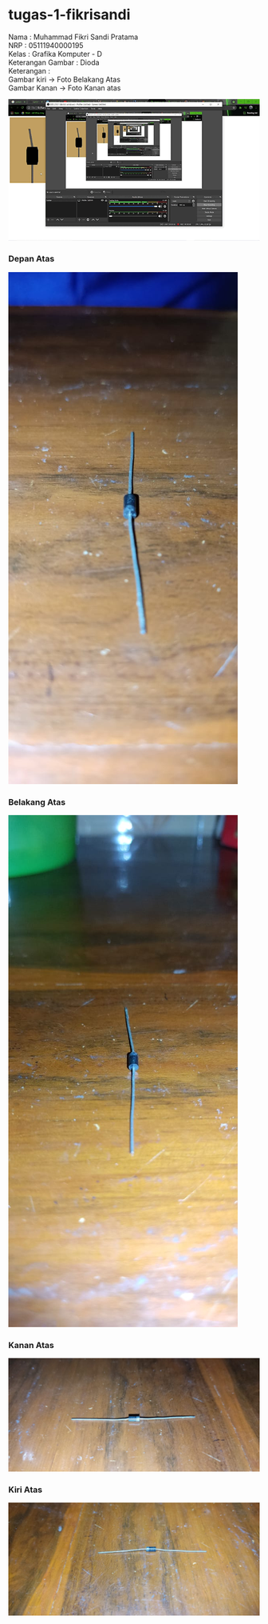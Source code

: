 # tugas-1-fikrisandi

Nama                : Muhammad Fikri Sandi Pratama <br/>
NRP                 : 05111940000195 <br/>
Kelas               : Grafika Komputer - D <br/>
Keterangan Gambar   : Dioda <br>
Keterangan          : <br>
Gambar kiri -> Foto Belakang Atas <br>
Gambar Kanan -> Foto Kanan atas

![bouncing](img/dioda_gambar.gif)

### Depan Atas
![alt text](https://github.com/cg2021d/tugas-1-fikrisandi/blob/main/img/depan_atas.jpeg)
### Belakang Atas
![alt text](https://github.com/cg2021d/tugas-1-fikrisandi/blob/main/img/belakang_atas.jpeg)
### Kanan Atas
![alt text](https://github.com/cg2021d/tugas-1-fikrisandi/blob/main/img/kanan_atas.jpeg)
### Kiri Atas
![alt text](https://github.com/cg2021d/tugas-1-fikrisandi/blob/main/img/kiri_atas.jpeg)

